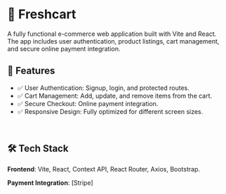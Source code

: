 <h1>🛒 Freshcart</h1>
<p>
A fully functional e-commerce web application built with Vite and React. The app includes user authentication, product listings, cart management, and secure online payment integration.
<br/>
</p>

<h2>🚀 Features</h2>
<ul>
  <li>
    ✅ User Authentication: Signup, login, and protected routes.
  </li>
  <li>
    ✅ Cart Management: Add, update, and remove items from the cart.
  </li>
  <li>
    ✅ Secure Checkout: Online payment integration.
  </li>
  <li>
    ✅ Responsive Design: Fully optimized for different screen sizes.
  </li>
</ul>

<br/>
<h2>🛠️ Tech Stack</h2>

<p>
<strong>  Frontend</strong>: Vite, React, Context API, React Router, Axios, Bootstrap.
</p>
<strong>Payment Integration</strong>: [Stripe]
